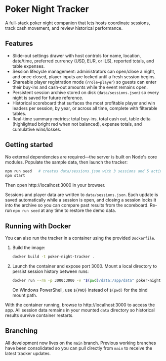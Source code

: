 # Poker Night Tracker

A full-stack poker night companion that lets hosts coordinate sessions, track cash movement, and review historical performance.

## Features

- Slide-out settings drawer with host controls for name, location, date/time, preferred currency (USD, EUR, or ILS), reported totals, and table expenses.
- Session lifecycle management: administrators can open/close a night, and once closed, player inputs are locked until a fresh session begins.
- Shareable player registration mode (`?role=player`) so guests can enter their buy-ins and cash-out amounts while the event remains open.
- Persistent session archive stored on disk (`data/sessions.json`) so every night is saved for future reference.
- Historical scoreboard that surfaces the most profitable player and win leaders per session, by year, or across all time, complete with filterable tables.
- Real-time summary metrics: total buy-ins, total cash out, table delta (highlighted bright red when not balanced), expense totals, and cumulative wins/losses.

## Getting started

No external dependencies are required—the server is built on Node's core modules. Populate the sample data, then launch the tracker:

```bash
npm run seed   # creates data/sessions.json with 3 sessions and 5 active players
npm start
```

Then open http://localhost:3000 in your browser.

Sessions and player data are written to `data/sessions.json`. Each update is saved automatically while a session is open, and closing a session locks it into the archive so you can compare past results from the scoreboard. Re-run `npm run seed` at any time to restore the demo data.

## Running with Docker

You can also run the tracker in a container using the provided `Dockerfile`.

1. Build the image:

   ```bash
   docker build -t poker-night-tracker .
   ```

2. Launch the container and expose port 3000. Mount a local directory to persist session history between runs:

   ```bash
   docker run --rm -p 3000:3000 -v "$(pwd)/data:/app/data" poker-night-tracker
   ```

   On Windows PowerShell, use `${PWD}` instead of `$(pwd)` for the bind mount path.

With the container running, browse to http://localhost:3000 to access the app. All session data remains in your mounted `data` directory so historical results survive container restarts.

## Branching

All development now lives on the `main` branch. Previous working branches have been consolidated so you can pull directly from `main` to receive the latest tracker updates.
